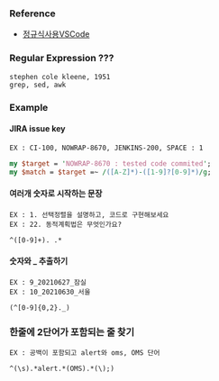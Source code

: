 
### Reference

- [정규식사용VSCode](https://docs.microsoft.com/ko-kr/visualstudio/ide/using-regular-expressions-in-visual-studio?view=vs-2022)

### Regular Expression ???
```
stephen cole kleene, 1951 
grep, sed, awk
```

### Example
#### JIRA issue key
`EX : CI-100, NOWRAP-8670, JENKINS-200, SPACE : 1`
```perl
my $target = 'NOWRAP-8670 : tested code commited';
my $match = $target =~ /([A-Z]*)-([1-9]?[0-9]*)/g;
```

#### 여러개 숫자로 시작하는 문장
`EX : 1. 선택정렬을 설명하고, 코드로 구현해보세요`   
`EX : 22. 동적계획법은 무엇인가요?`
```regex
^([0-9]+). .*
```

#### 숫자와 _ 추출하기
`EX : 9_20210627_잠실`   
`EX : 10_20210630_서울`
```
(^[0-9]{0,2}._)
```

### 한줄에 2단어가 포함되는 줄 찾기
`EX : 공백이 포함되고 alert와 oms, OMS 단어`
```
^(\s).*alert.*(OMS).*(\);)
```
